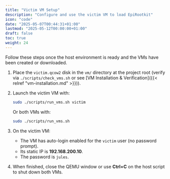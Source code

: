```yaml
---
title: "Victim VM Setup"
description: "Configure and use the victim VM to load EpiRootkit"
icon: "code"
date: "2025-05-07T00:44:31+01:00"
lastmod: "2025-05-12T00:00:00+01:00"
draft: false
toc: true
weight: 24
---
```


Follow these steps once the host environment is ready and the VMs have been created or downloaded.


1. Place the `victim.qcow2` disk in the `vm/` directory at the project root (verify via `./scripts/check_vms.sh` or see [VM Installation & Verification]({{< relref "vm-installation.md" >}})).

2. Launch the victim VM with:
   ```bash
   sudo ./scripts/run_vms.sh victim
   ```
   Or both VMs with:
   ```bash
   sudo ./scripts/run_vms.sh
   ```

3. On the victim VM:
   - The VM has auto-login enabled for the `victim` user (no password prompt).  
   - Its static IP is **192.168.200.10**.
   - The password is `jules`.



4. When finished, close the QEMU window or use **Ctrl+C** on the host script to shut down both VMs. 